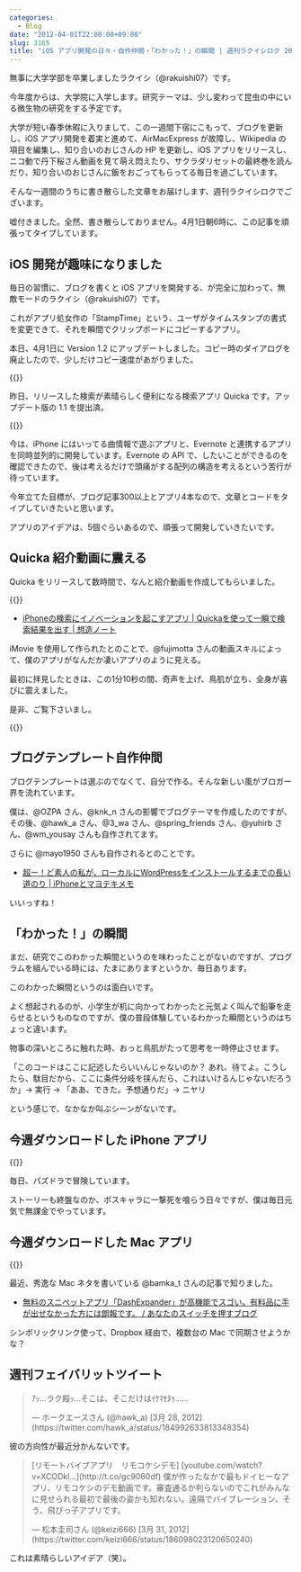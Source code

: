 ```yaml
---
categories:
  - Blog
date: "2012-04-01T22:00:00+09:00"
slug: 3165
title: "iOS アプリ開発の日々・自作仲間・「わかった！」の瞬間 | 週刊ラクイシロク 2012年第13週"
---
```


無事に大学学部を卒業しましたラクイシ（@rakuishi07）です。

今年度からは、大学院に入学します。研究テーマは、少し変わって昆虫の中にいる微生物の研究をする予定です。

大学が短い春季休暇に入りまして、この一週間下宿にこもって、ブログを更新し、iOS アプリ開発を着実と進めて、AirMacExpress が故障し、Wikipedia の項目を編集し、知り合いのおじさんの HP を更新し、iOS アプリをリリースし、ニコ動で丹下桜さん動画を見て萌え悶えたり、サクラダリセットの最終巻を読んだり、知り合いのおじさんに飯をおごってもらってる毎日を過ごしています。

そんな一週間のうちに書き散らした文章をお届けします、週刊ラクイシロクでございます。

嘘付きました。全然、書き散らしておりません。4月1日朝6時に、この記事を頑張ってタイプしています。

## iOS 開発が趣味になりました

毎日の習慣に、ブログを書くと iOS アプリを開発する、が完全に加わって、無敵モードのラクイシ（@rakuishi07）です。

これがアプリ処女作の「StampTime」という、ユーザがタイムスタンプの書式を変更できて、それを瞬間でクリップボードにコピーするアプリ。

本日、4月1日に Version 1.2 にアップデートしました。コピー時のダイアログを廃止したので、少しだけコピー速度があがりました。

{{<app id="452580423" title="StampTime 1.2（無料）" src="http://a1.mzstatic.com/us/r1000/092/Purple/v4/de/d1/af/ded1af27-d736-91ce-cf1f-1539b09acdae/mza_7393485736408408709.100x100-75.png">}}

昨日、リリースした検索が素晴らしく便利になる検索アプリ Quicka です。アップデート版の 1.1 を提出済。

{{<app id="511606108" title="Quicka 1.0（￥85）" src="http://a2.mzstatic.com/us/r1000/104/Purple/v4/c5/e7/f3/c5e7f362-6f60-53a8-dbe0-dbec33f240ee/ibjG3fNt4Phm08ZnZUjx0g-temp-upload.cqnwvlfj.100x100-75.png">}}

今は、iPhone にはいってる曲情報で遊ぶアプリと、Evernote と連携するアプリを同時並列的に開発しています。Evernote の API で、したいことができるのを確認できたので、後は考えるだけで頭痛がする配列の構造を考えるという苦行が待っています。

今年立てた目標が、ブログ記事300以上とアプリ4本なので、文章とコードをタイプしていきたいと思います。

アプリのアイデアは、5個ぐらいあるので、頑張って開発していきたいです。

## Quicka 紹介動画に震える

Quicka をリリースして数時間で、なんと紹介動画を作成してもらいました。

{{<app id="511606108" title="Quicka 1.0（￥85）" src="http://a2.mzstatic.com/us/r1000/104/Purple/v4/c5/e7/f3/c5e7f362-6f60-53a8-dbe0-dbec33f240ee/ibjG3fNt4Phm08ZnZUjx0g-temp-upload.cqnwvlfj.100x100-75.png">}}

* [iPhoneの検索にイノベーションを起こすアプリ | Quickaを使って一瞬で検索結果を出す | 想造ノート](http://souzou.fuzimoto.info/2012/03/iphone-quicka.html#more)

iMovie を使用して作られたとのことで、@fujimotta さんの動画スキルによって、僕のアプリがなんだか凄いアプリのように見える。

最初に拝見したときは、この1分10秒の間、奇声を上げ、鳥肌が立ち、全身が喜びに震えました。

是非、ご覧下さいまし。

{{<youtube TXOphgrQKRU>}}

## ブログテンプレート自作仲間

ブログテンプレートは選ぶのでなくて、自分で作る。そんな新しい風がブロガー界を流れています。

僕は、@OZPA さん、@knk_n さんの影響でブログテーマを作成したのですが、その後、@hawk_a さん、@3_wa さん、@spring_friends さん、@yuhirb さん、@wm_yousay さんも自作されてます。

さらに @mayo1950 さんも自作されるとのことです。

* [超ー！ど素人の私が、ローカルにWordPressをインストールするまでの長い道のり | iPhoneとマヨテキメモ](http://masayo.info/wp/2012/03/27/wordpress-install.html)

いいっすね！

## 「わかった！」の瞬間

まだ、研究でこのわかった瞬間というのを味わったことがないのですが、プログラムを組んでいる時には、たまにありますというか、毎日あります。

このわかった瞬間というのは面白いです。

よく想起されるのが、小学生が机に向かってわかったと元気よく叫んで鉛筆を走らせるというものなのですが、僕の普段体験しているわかった瞬間というのはちょっと違います。

物事の深いところに触れた時、おっと鳥肌がたって思考を一時停止させます。

「このコードはここに記述したらいいんじゃないのか？ あれ、待てよ。こうしたら、駄目だから、ここに条件分岐を挟んだら、これはいけるんじゃないだろうか」→ 実行 → 「ああ、できた。予想通りだ」→ ニヤリ

という感じで、なかなか叫ぶシーンがないです。

## 今週ダウンロードした iPhone アプリ

{{<app id="493470467" title="パズル＆ドラゴンズ 1.3（無料）" src="http://a1.mzstatic.com/us/r1000/080/Purple/v4/37/1e/17/371e1714-f8e8-647c-70b7-f3cd2ad2481a/mzl.pjudtqtj.100x100-75.png">}}

毎日、パズドラで冒険しています。

ストーリーも終盤なのか、ボスキャラに一撃死を喰らう日々ですが、僕は毎日元気で無課金でやっています。

## 今週ダウンロードした Mac アプリ

{{<app id="458867049" title="DashExpander 1.5.3（無料）" src="http://a4.mzstatic.com/us/r1000/092/Purple/v4/08/42/11/084211b7-ed99-38de-fbc1-c17df38f2b50/dashExpander.100x100-75.png">}}

最近、秀逸な Mac ネタを書いている @bamka_t さんの記事で知りました。

* [無料のスニペットアプリ「DashExpander」が高機能でスゴい。有料品に手が出せなかった方には朗報です。 / あなたのスイッチを押すブログ](http://kazoo1837.blog23.fc2.com/blog-entry-278.html)

シンボリックリンク使って、Dropbox 経由で、複数台の Mac で同期させようかな？

## 週刊フェイバリットツイート

<blockquote class="twitter-tweet" lang="ja"><p>ｱｯ…ラク殿ｯ…そこは、そこだけはｲｹﾏｾﾇｩ……</p>&mdash; ホークエースさん (@hawk_a) [3月 28, 2012](https://twitter.com/hawk_a/status/184992633813348354)</p></blockquote>

彼の方向性が最近分かんないです。

<blockquote class="twitter-tweet" lang="ja"><p>[リモートバイブアプリ　リモコケシデモ] [youtube.com/watch?v=XCODkl…](http://t.co/gc9060df) 僕が作ったなかで最もドイヒーなアプリ、リモコケシのデモ動画です。審査通るか判らないのでこれがみんなに見せられる最初で最後の姿かも知れない。遠隔でバイブレーション、そう、飛びっ子アプリです。</p>&mdash; 松本圭司さん (@keizi666) [3月 31, 2012](https://twitter.com/keizi666/status/186098023120650240)</p></blockquote>

これは素晴らしいアイデア（笑）。
